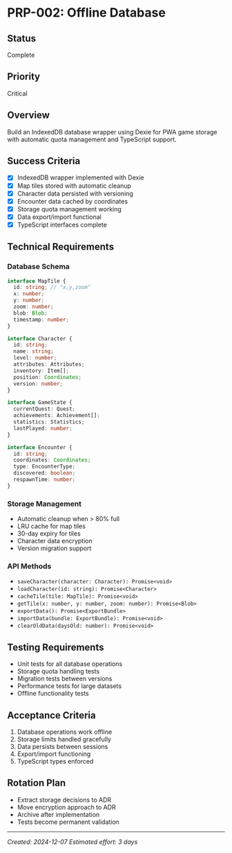 # PRP-002: Offline Database

## Status

Complete

## Priority

Critical

## Overview

Build an IndexedDB database wrapper using Dexie for PWA game storage with automatic quota management and TypeScript support.

## Success Criteria

- [x] IndexedDB wrapper implemented with Dexie
- [x] Map tiles stored with automatic cleanup
- [x] Character data persisted with versioning
- [x] Encounter data cached by coordinates
- [x] Storage quota management working
- [x] Data export/import functional
- [x] TypeScript interfaces complete

## Technical Requirements

### Database Schema

```typescript
interface MapTile {
  id: string; // "x,y,zoom"
  x: number;
  y: number;
  zoom: number;
  blob: Blob;
  timestamp: number;
}

interface Character {
  id: string;
  name: string;
  level: number;
  attributes: Attributes;
  inventory: Item[];
  position: Coordinates;
  version: number;
}

interface GameState {
  currentQuest: Quest;
  achievements: Achievement[];
  statistics: Statistics;
  lastPlayed: number;
}

interface Encounter {
  id: string;
  coordinates: Coordinates;
  type: EncounterType;
  discovered: boolean;
  respawnTime: number;
}
```

### Storage Management

- Automatic cleanup when > 80% full
- LRU cache for map tiles
- 30-day expiry for tiles
- Character data encryption
- Version migration support

### API Methods

- `saveCharacter(character: Character): Promise<void>`
- `loadCharacter(id: string): Promise<Character>`
- `cacheTile(tile: MapTile): Promise<void>`
- `getTile(x: number, y: number, zoom: number): Promise<Blob>`
- `exportData(): Promise<ExportBundle>`
- `importData(bundle: ExportBundle): Promise<void>`
- `clearOldData(daysOld: number): Promise<void>`

## Testing Requirements

- Unit tests for all database operations
- Storage quota handling tests
- Migration tests between versions
- Performance tests for large datasets
- Offline functionality tests

## Acceptance Criteria

1. Database operations work offline
2. Storage limits handled gracefully
3. Data persists between sessions
4. Export/import functioning
5. TypeScript types enforced

## Rotation Plan

- Extract storage decisions to ADR
- Move encryption approach to ADR
- Archive after implementation
- Tests become permanent validation

---

_Created: 2024-12-07_
_Estimated effort: 3 days_
